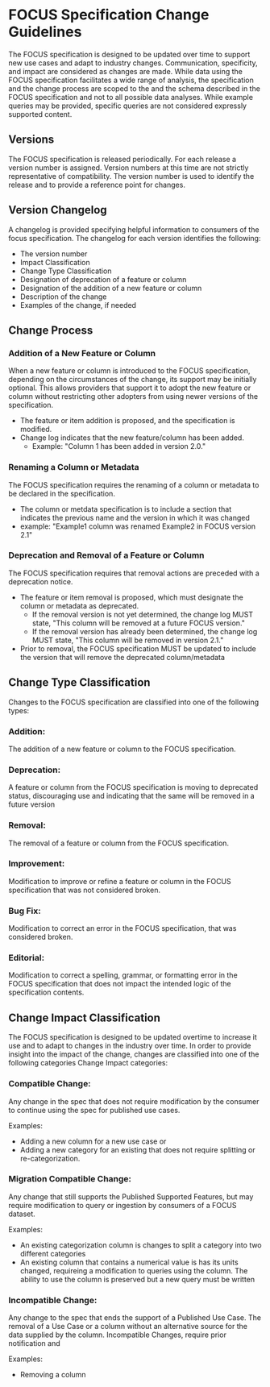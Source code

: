 # FOCUS Specification Change Guidelines

The FOCUS specification is designed to be updated over time to support new use cases and adapt to industry changes. Communication, specificity, and impact are considered as changes are made. While data using the FOCUS specification facilitates a wide range of analysis, the specification and the change process are scoped to the <official use cases> and the schema described in the FOCUS specification and not to all possible data analyses. While example queries may be provided, specific queries are not considered expressly supported content. 

## Versions

The FOCUS specification is released periodically. For each release a version number is assigned. Version numbers at this time are not strictly representative of compatibility. The version number is used to identify the release and to provide a reference point for changes. 

## Version Changelog

A changelog is provided specifying helpful information to consumers of the focus specification. The changelog for each version identifies the following:

* The version number
* Impact Classification
* Change Type Classification 
* Designation of deprecation of a feature or column
* Designation of the addition of a new feature or column
* Description of the change
* Examples of the change, if needed

## Change Process

### Addition of a New Feature or Column

When a new feature or column is introduced to the FOCUS specification, depending on the circumstances of the change, its support may be initially optional. This allows providers that support it to adopt the new feature or column without restricting other adopters from using newer versions of the specification. 

* The feature or item addition is proposed, and the specification is modified. 
* Change log indicates that the new feature/column has been added.
    * Example: "Column 1 has been added in version 2.0."

### Renaming a Column or Metadata 
    
The FOCUS specification requires the renaming of a column or metadata to be declared in the specification.

* The column or metdata specification is to include a section that indicates the previous name and the version in which it was changed
* example: "Example1 column was renamed Example2 in FOCUS version 2.1"

### Deprecation and Removal of a Feature or Column
    
The FOCUS specification requires that removal actions are preceded with a deprecation notice.

* The feature or item removal is proposed, which must designate the column or metadata as deprecated.
  * If the removal version is not yet determined, the change log MUST state, "This column will be removed at a future FOCUS version."
  * If the removal version has already been determined, the change log MUST state, "This column will be removed in version 2.1."
* Prior to removal, the FOCUS specification MUST be updated to include the version that will remove the deprecated column/metadata

## Change Type Classification

Changes to the FOCUS specification are classified into one of the following types:

### Addition:

The addition of a new feature or column to the FOCUS specification.

### Deprecation:

A feature or column from the FOCUS specification is moving to deprecated status, discouraging use and indicating that the same will be removed in a future version 

### Removal:

The removal of a feature or column from the FOCUS specification.

### Improvement:

Modification to improve or refine a feature or column in the FOCUS specification that was not considered broken. 

### Bug Fix:

Modification to correct an error in the FOCUS specification, that was considered broken.

### Editorial:

Modification to correct a spelling, grammar, or formatting error in the FOCUS specification that does not impact the intended logic of the specification contents. 


## Change Impact Classification

The FOCUS specification is designed to be updated overtime to increase it use and to adapt to changes in the industry over time.  In order to provide insight into the impact of the change, changes are classified into one of the following categories Change Impact categories:

 ### Compatible Change:

Any change in the spec that does not require modification by the consumer to continue using the spec for published use cases. 

Examples: 
  - Adding a new column for a new use case or 
  - Adding a new category for an existing that does not require splitting or re-categorization.

### Migration Compatible Change:

Any change that still supports the Published Supported Features, but may require modification to query or ingestion by consumers of a FOCUS dataset.

Examples: 
   - An existing categorization column is changes to split a category into two different categories
   - An existing column that contains a numerical value is has its units changed, requireing a modification to queries using the column. The ability to use the column is preserved but a new query must be written

### Incompatible Change: 
Any change to the spec that ends the support of a Published Use Case. The removal of a Use Case or a column without an alternative source for the data supplied by the column. Incompatible Changes, require prior notification and  

Examples:
   - Removing a column
